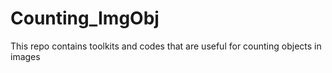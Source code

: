 # Counting_ImgObj
This repo contains toolkits and codes that are useful for counting objects in images
